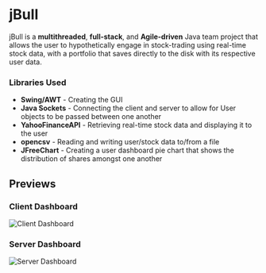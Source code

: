 # jBull
jBull is a **multithreaded**, **full-stack**, and **Agile-driven** Java team project that allows the user to hypothetically engage in stock-trading using real-time stock data, with a portfolio that saves directly to the disk with its respective user data.

### Libraries Used
- **Swing/AWT** - Creating the GUI
- **Java Sockets** - Connecting the client and server to allow for User objects to be passed between one another
- **YahooFinanceAPI** - Retrieving real-time stock data and displaying it to the user
- **opencsv** - Reading and writing user/stock data to/from a file
- **JFreeChart** - Creating a user dashboard pie chart that shows the distribution of shares amongst one another

## Previews
### Client Dashboard
![Client Dashboard](https://user-images.githubusercontent.com/30938391/168407830-58e74be0-d760-4173-b1b5-335f3a388935.PNG)

### Server Dashboard
![Server Dashboard](https://user-images.githubusercontent.com/30938391/168412303-ff8605e9-73d0-40d3-8bb8-838eb14d1488.PNG)
